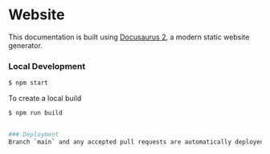 # Website

This documentation is built using [Docusaurus 2](https://docusaurus.io/), a modern static website generator.

### Local Development

```bash
$ npm start
```

To create a local build

```bash
$ npm run build


### Deployment
Branch `main` and any accepted pull requests are automatically deployed via GitHub Pages.